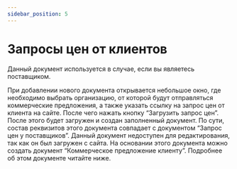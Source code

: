 ```yaml
---
sidebar_position: 5
---
```


# Запросы цен от клиентов

Данный документ используется в случае, если вы являетесь поставщиком.

При добавлении нового документа открывается небольшое окно, где необходимо выбрать организацию, от которой будут отправляться коммерческие предложения, а также указать ссылку на запрос цен от клиента на сайте. После чего нажать кнопку “Загрузить запрос цен”. После этого будет загружен и создан заполненный документ. По сути, состав реквизитов этого документа совпадает с документом “Запрос цен у поставщиков”. Данный документ недоступен для редактирования, так как он был загружен с сайта. На основании этого документа можно создать документ “Коммерческое предложение клиенту”. Подробнее об этом документе читайте ниже.
